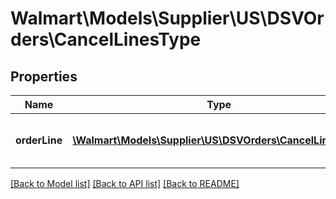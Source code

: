 # Walmart\Models\Supplier\US\DSVOrders\CancelLinesType

## Properties

Name | Type | Description | Notes
------------ | ------------- | ------------- | -------------
**orderLine** | [**\Walmart\Models\Supplier\US\DSVOrders\CancelLineType[]**](CancelLineType.md) | A list of orderLines to be cancelled |


[[Back to Model list]](./) [[Back to API list]](../../../../../README.md#supported-apis) [[Back to README]](../../../../../README.md)
